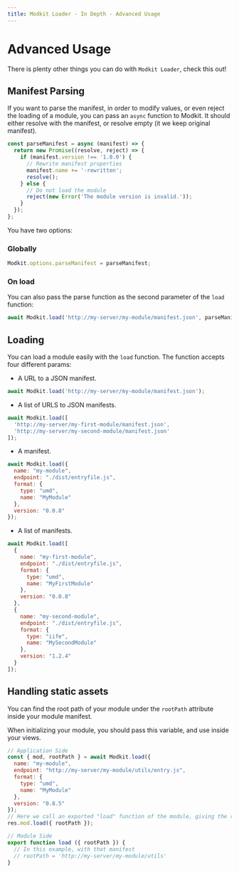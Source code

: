 ```yaml
---
title: Modkit Loader - In Depth - Advanced Usage
---
```

# Advanced Usage

There is plenty other things you can do with `Modkit Loader`, check this out!

## Manifest Parsing

If you want to parse the manifest, in order to modify values, or even reject the loading of a module, you can pass an `async` function to Modkit.
It should either resolve with the manifest, or resolve empty (it we keep original manifest).

``` javascript
const parseManifest = async (manifest) => {
  return new Promise((resolve, reject) => {
    if (manifest.version !== '1.0.0') {
      // Rewrite manifest properties
      manifest.name += '-rewritten';
      resolve();
    } else {
      // Do not load the module
      reject(new Error('The module version is invalid.'));
    }
  });
};
```

You have two options:

### Globally

``` javascript
Modkit.options.parseManifest = parseManifest;
```

### On load

You can also pass the parse function as the second parameter of the `load` function:

``` javascript
await Modkit.load('http://my-server/my-module/manifest.json', parseManifest);
```

## Loading

You can load a module easily with the `load` function.
The function accepts four different params:

* A URL to a JSON manifest.

``` javascript
await Modkit.load('http://my-server/my-module/manifest.json');
```

* A list of URLS to JSON manifests.

``` javascript
await Modkit.load([
  'http://my-server/my-first-module/manifest.json',
  'http://my-server/my-second-module/manifest.json'
]);
```

* A manifest.

``` javascript
await Modkit.load({
  name: "my-module",
  endpoint: "./dist/entryfile.js",
  format: {
    type: "umd",
    name: "MyModule"
  },
  version: "0.0.8"
});
```

* A list of manifests.

``` javascript
await Modkit.load([
  {
    name: "my-first-module",
    endpoint: "./dist/entryfile.js",
    format: {
      type: "umd",
      name: "MyFirstModule"
    },
    version: "0.0.8"
  },
  {
    name: "my-second-module",
    endpoint: "./dist/entryfile.js",
    format: {
      type: "iife",
      name: "MySecondModule"
    },
    version: "1.2.4"
  }
]);
```

## Handling static assets

You can find the root path of your module under the `rootPath` attribute inside your module manifest.

When initializing your module, you should pass this variable, and use inside your views.

``` javascript
// Application Side
const { mod, rootPath } = await Modkit.load({
  name: "my-module",
  endpoint: "http://my-server/my-module/utils/entry.js",
  format: {
    type: "umd",
    name: "MyModule"
  },
  version: "0.8.5"
});
// Here we call an exported "load" function of the module, giving the rootPath context
res.mod.load({ rootPath });

// Module Side
export function load ({ rootPath }) {
  // In this example, with that manifest
  // rootPath = 'http://my-server/my-module/utils'
}
```
